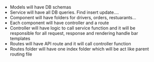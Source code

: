 - Models will have DB schemas
- Service will have all DB queries. Find insert update....
- Component will have folders for drivers, orders, restuarants...
- Each component will have controller and a route
- Controller will have logic to call service function and it will be responsible for all request, response and rendering handle bar templates
- Routes will have API route and it will call controller function
- Routes folder will have one index folder which will be act like parent routing file